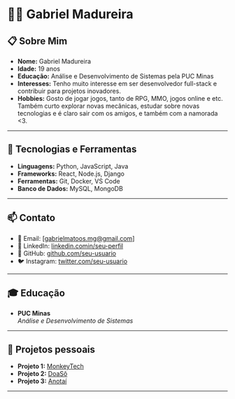 # 👨‍💻 Gabriel Madureira

## 📋 Sobre Mim
- **Nome:** Gabriel Madureira  
- **Idade:** 19 anos  
- **Educação:** Análise e Desenvolvimento de Sistemas pela PUC Minas  
- **Interesses:** Tenho muito interesse em ser desenvolvedor full-stack e contribuir para projetos inovadores.  
- **Hobbies:** Gosto de jogar jogos, tanto de RPG, MMO, jogos online e etc. Também curto explorar novas mecânicas, estudar sobre novas tecnologias e é claro sair com os amigos, e também com a namorada <3.

---

## 🚀 Tecnologias e Ferramentas
- **Linguagens:** Python, JavaScript, Java  
- **Frameworks:** React, Node.js, Django  
- **Ferramentas:** Git, Docker, VS Code  
- **Banco de Dados:** MySQL, MongoDB  

---

## 📫 Contato
- 📧 Email: [gabrielmatoos.mg@gmail.com]
- 💼 LinkedIn: [linkedin.comin/seu-perfil](https://www.linkedin.com/in/gabriel-madureira-aa22b02b3/)
- 🐙 GitHub: [github.com/seu-usuario](https://github.com/Madureiraah)
- 🐦 Instagram: [twitter.com/seu-usuario](https://www.instagram.com/madureiraah_/)

---

## 🎓 Educação
- **PUC Minas**  
  _Análise e Desenvolvimento de Sistemas_

---

## 💼 Projetos pessoais
- **Projeto 1:** [MonkeyTech](https://github.com/ICEI-PUC-Minas-PCO-SI/pco-si-2024-1-tiaw-trabalho-informal)
- **Projeto 2:** [DoaSô](https://github.com/ICEI-PUC-Minas-PCO-ADS-TI/2024-2-p2-tiapn-doaso)
- **Projeto 3:** [Anotaí](https://github.com/ICEI-PUC-Minas-PCO-ADS-TI/2025-1-p3-tidai-Anotai)

---
